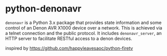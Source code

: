 # python-denonavr

`denonavr` is a Python 3.x package that provides state information and some control of an Denon AVR X1000 device over a network. This is achieved via a telnet connection and the public protocol. It includes `denonavr_server`, an HTTP server to facilitate RESTful access to a denon devices.

inspired by https://github.com/happyleavesaoc/python-firetv



